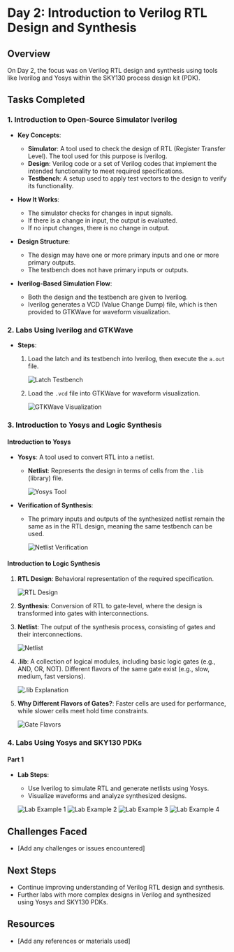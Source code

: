 # Day 2: Introduction to Verilog RTL Design and Synthesis

## Overview
On Day 2, the focus was on Verilog RTL design and synthesis using tools like Iverilog and Yosys within the SKY130 process design kit (PDK).

## Tasks Completed

### 1. Introduction to Open-Source Simulator Iverilog

- **Key Concepts**:
  - **Simulator**: A tool used to check the design of RTL (Register Transfer Level). The tool used for this purpose is Iverilog.
  - **Design**: Verilog code or a set of Verilog codes that implement the intended functionality to meet required specifications.
  - **Testbench**: A setup used to apply test vectors to the design to verify its functionality.

- **How It Works**:
  - The simulator checks for changes in input signals.
  - If there is a change in input, the output is evaluated.
  - If no input changes, there is no change in output.

- **Design Structure**:
  - The design may have one or more primary inputs and one or more primary outputs.
  - The testbench does not have primary inputs or outputs.

- **Iverilog-Based Simulation Flow**:
  - Both the design and the testbench are given to Iverilog.
  - Iverilog generates a VCD (Value Change Dump) file, which is then provided to GTKWave for waveform visualization.

### 2. Labs Using Iverilog and GTKWave

- **Steps**:
  1. Load the latch and its testbench into Iverilog, then execute the `a.out` file.
     
     ![Latch Testbench](https://github.com/user-attachments/assets/f5c09d2d-8663-42db-854b-53cda992bac6)

  2. Load the `.vcd` file into GTKWave for waveform visualization.
     
     ![GTKWave Visualization](https://github.com/user-attachments/assets/475d843e-b965-4af9-a84b-c81a4ed22ae8)

### 3. Introduction to Yosys and Logic Synthesis

#### Introduction to Yosys
- **Yosys**: A tool used to convert RTL into a netlist.
  - **Netlist**: Represents the design in terms of cells from the `.lib` (library) file.

    ![Yosys Tool](https://github.com/user-attachments/assets/50f13129-e000-45fc-a638-e76b554b804e)

- **Verification of Synthesis**:
  - The primary inputs and outputs of the synthesized netlist remain the same as in the RTL design, meaning the same testbench can be used.

    ![Netlist Verification](https://github.com/user-attachments/assets/2d289936-912b-4a13-a402-af55b73aeeab)

#### Introduction to Logic Synthesis
1. **RTL Design**: Behavioral representation of the required specification.

   ![RTL Design](https://github.com/user-attachments/assets/8af7b724-9f76-45aa-a56b-21fbd58f2757)

2. **Synthesis**: Conversion of RTL to gate-level, where the design is transformed into gates with interconnections.

3. **Netlist**: The output of the synthesis process, consisting of gates and their interconnections.

   ![Netlist](https://github.com/user-attachments/assets/1d80cc79-2931-4b27-9eae-fd5b9301cdee)

4. **.lib**: A collection of logical modules, including basic logic gates (e.g., AND, OR, NOT). Different flavors of the same gate exist (e.g., slow, medium, fast versions).

   ![.lib Explanation](https://github.com/user-attachments/assets/44928f5d-7fd3-4ecd-9e95-cf905cde974b)

5. **Why Different Flavors of Gates?**: Faster cells are used for performance, while slower cells meet hold time constraints.

   ![Gate Flavors](https://github.com/user-attachments/assets/9141d461-acad-4b9b-9467-958ab1a6f605)

### 4. Labs Using Yosys and SKY130 PDKs

#### Part 1
- **Lab Steps**:
  - Use Iverilog to simulate RTL and generate netlists using Yosys.
  - Visualize waveforms and analyze synthesized designs.

   ![Lab Example 1](https://github.com/user-attachments/assets/00fe4aa1-6fcf-4bff-bfa9-8ae8fb95b36b)
   ![Lab Example 2](https://github.com/user-attachments/assets/a9a6fba4-2481-4b85-a2be-57fc6b63c236)
   ![Lab Example 3](https://github.com/user-attachments/assets/16568d51-9d18-4975-9603-0a2e7806b85e)
   ![Lab Example 4](https://github.com/user-attachments/assets/bb294d66-7aac-4157-9c0c-42fe84e4c5f2)

## Challenges Faced
- [Add any challenges or issues encountered]

## Next Steps
- Continue improving understanding of Verilog RTL design and synthesis.
- Further labs with more complex designs in Verilog and synthesized using Yosys and SKY130 PDKs.

## Resources
- [Add any references or materials used]
